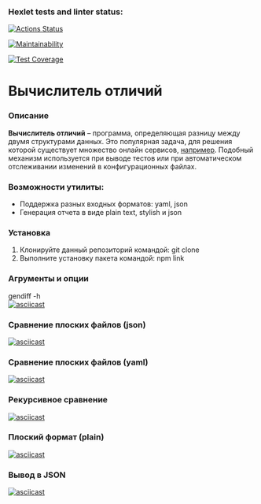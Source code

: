 ### Hexlet tests and linter status:
[![Actions Status](https://github.com/maslo34/frontend-project-46/actions/workflows/hexlet-check.yml/badge.svg)](https://github.com/maslo34/frontend-project-46/actions)

[![Maintainability](https://api.codeclimate.com/v1/badges/f9648f90778c0ef6ff77/maintainability)](https://codeclimate.com/github/maslo34/frontend-project-46/maintainability)

[![Test Coverage](https://api.codeclimate.com/v1/badges/f9648f90778c0ef6ff77/test_coverage)](https://codeclimate.com/github/maslo34/frontend-project-46/test_coverage)

# Вычислитель отличий  
### Описание  
**Вычислитель отличий** – программа, определяющая разницу между двумя структурами данных. Это популярная задача, для решения которой существует множество онлайн сервисов, [например](http://www.jsondiff.com/). Подобный механизм используется при выводе тестов или при автоматическом отслеживании изменений в конфигурационных файлах.  
  
### Возможности утилиты:  
* Поддержка разных входных форматов: yaml, json  
* Генерация отчета в виде plain text, stylish и json 
  
### Установка  
1. Клонируйте данный репозиторий командой: git clone  
2. Выполните установку пакета командой: npm link

### Агрументы и опции  
gendiff -h  
[![asciicast](https://asciinema.org/a/8HGR5Nc1805GyLNWhDzQzq9FN.svg)](https://asciinema.org/a/8HGR5Nc1805GyLNWhDzQzq9FN)   
  
### Сравнение плоских файлов (json)  
[![asciicast](https://asciinema.org/a/LRb1gJpWca4WoCvFO4pwYpO4E.svg)](https://asciinema.org/a/LRb1gJpWca4WoCvFO4pwYpO4E)  

### Сравнение плоских файлов (yaml)  
[![asciicast](https://asciinema.org/a/ChR7BwCxI0j6tz7yrLFp0b99D.svg)](https://asciinema.org/a/ChR7BwCxI0j6tz7yrLFp0b99D)  

### Рекурсивное сравнение  
[![asciicast](https://asciinema.org/a/p17hbQ7o7wLf75zF9t1yGdm3H.svg)](https://asciinema.org/a/p17hbQ7o7wLf75zF9t1yGdm3H)  

### Плоский формат (plain)  
[![asciicast](https://asciinema.org/a/fauDcs8miUR4tXA4kWV5rt8vr.svg)](https://asciinema.org/a/fauDcs8miUR4tXA4kWV5rt8vr)  

### Вывод в JSON  
[![asciicast](https://asciinema.org/a/uHxyNipzMZwNrBshWtsyPx605.svg)](https://asciinema.org/a/uHxyNipzMZwNrBshWtsyPx605)  